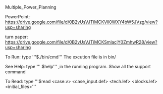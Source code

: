 Multiple_Power_Planning

PowerPoint: https://drive.google.com/file/d/0B2vUsVJTiMCKVll0WXY4bW5JVzg/view?usp=sharing

turn paper: https://drive.google.com/file/d/0B2vUsVJTiMCKSmlacjY0ZmhwR28/view?usp=sharing

To Run: type '''$./bin/cmd'''   The excution file is in bin/

See Help: type ''' $help''' ,in the running program. Show all the support command

To Read: type '''$read <case.v> <case_input.def> <tech.lef> <blocks.lef> <initial_files>'''
	     
